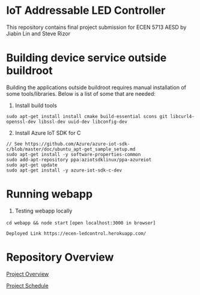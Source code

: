 # IoT Addressable LED Controller
This repository contains final project submission for ECEN 5713 AESD by Jiabin Lin and Steve Rizor

# Building device service outside buildroot
Building the applications outside buildroot requires manual installation of some tools/libraries. Below is a list of some that are needed:

1. Install build tools

```sudo apt-get install install cmake build-essential scons git libcurl4-openssl-dev libssl-dev uuid-dev libconfig-dev```

2. Install Azure IoT SDK for C
```
// See https://github.com/Azure/azure-iot-sdk-c/blob/master/doc/ubuntu_apt-get_sample_setup.md
sudo apt-get install -y software-properties-common
sudo add-apt-repository ppa:aziotsdklinux/ppa-azureiot
sudo apt-get update
sudo apt-get install -y azure-iot-sdk-c-dev
```

# Running webapp
1. Testing webapp locally

```cd webapp && node start```
```[open localhost:3000 in browser]```

```Deployed Link https://ecen-ledcontrol.herokuapp.com/```
# Repository Overview
[Project Overview](https://github.com/cu-ecen-5013/final-project-JiabinLin12/wiki/Project-Overview)

[Project Schedule](https://github.com/cu-ecen-5013/final-project-JiabinLin12/wiki/Final-Project-Assignment-Schedule-Page)
